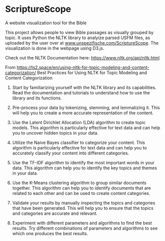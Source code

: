 # ScriptureScope
A website visualization tool for the Bible

This project allows people to view Bible passages as visually grouped by topic. It uses Python the NLTK library to analyize parsed USFM files, as uploaded by the user over at www.unspezifische.com/ScriptureScope. The visualization is done in the webpage using D3.js.

Check out the NLTK Documentation here: https://www.nltk.org/api/nltk.html

From https://ts2.space/en/using-nltk-for-topic-modeling-and-content-categorization/
Best Practices for Using NLTK for Topic Modeling and Content Categorization

1. Start by familiarizing yourself with the NLTK library and its capabilities. Read the documentation and tutorials to understand how to use the library and its functions.

2. Pre-process your data by tokenizing, stemming, and lemmatizing it. This will help you to create a more accurate representation of the content.

3. Use the Latent Dirichlet Allocation (LDA) algorithm to create topic models. This algorithm is particularly effective for text data and can help you to uncover hidden topics in your data.

4. Utilize the Naive Bayes classifier to categorize your content. This algorithm is particularly effective for text data and can help you to accurately classify your content into different categories.

5. Use the TF-IDF algorithm to identify the most important words in your data. This algorithm can help you to identify the key topics and themes in your data.

6. Use the K-Means clustering algorithm to group similar documents together. This algorithm can help you to identify documents that are related to each other and can be used to create content categories.

7. Validate your results by manually inspecting the topics and categories that have been generated. This will help you to ensure that the topics and categories are accurate and relevant.

8. Experiment with different parameters and algorithms to find the best results. Try different combinations of parameters and algorithms to see which one produces the best results.
